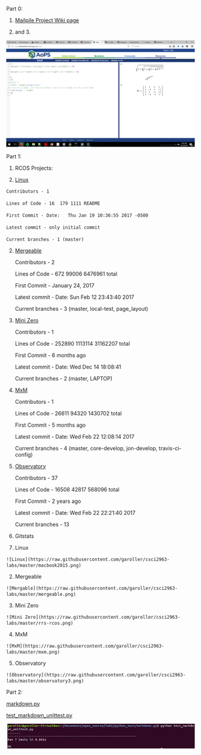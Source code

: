 Part 0:

1. [Mailpile Project Wiki page](https://github.com/garoller/csci2963-labs/wiki/Lab-5)


2. and 3.

![latex picture](https://raw.githubusercontent.com/garoller/csci2963-labs/master/latex.png)


Part 1:

1. RCOS Projects:


  1. [Linux](https://github.com/Maximus-/macbook2015-spi)

    Contributors - 1
    
    Lines of Code - 16  179 1111 README
    
    First Commit - Date:   Thu Jan 19 10:36:55 2017 -0500
    
    Latest commit - only initial commit
    
    Current branches - 1 (master)
  
 2. [Mergeable](https://github.com/ben-wolf/mergeable)
    
    Contributors - 2
    
    Lines of Code - 672   99006 6476961 total
    
    First Commit - January 24, 2017
    
    Latest commit - Date:   Sun Feb 12 23:43:40 2017
    
    Current branches - 3 (master, local-test, page_layout)
 
 3. [Mini Zero](https://github.com/feldhausenryan/rrs-rcos)
    
    Contributors - 1
    
    Lines of Code -  252890  1113114 31162207 total
    
    First Commit - 6 months ago
    
    Latest commit - Date:   Wed Dec 14 18:08:41
    
    Current branches - 2 (master, LAPTOP)
 
 4. [MxM](https://github.com/musicexmachina/mxm)
 
    Contributors - 1
    
    Lines of Code - 26611   94320 1430702 total
    
    First Commit - 5 months ago
    
    Latest commit - Date:   Wed Feb 22 12:08:14 2017
    
    Current branches - 4 (master, core-develop, jon-develop, travis-ci-config)
 
 5. [Observatory](https://github.com/rcos/observatory3)
 
    Contributors - 37
    
    Lines of Code - 16508  42817 568096 total
    
    First Commit - 2 years ago
    
    Latest commit - Date:   Wed Feb 22 22:21:40 2017
    
    Current branches - 13


2. Gitstats

  1. Linux
  
    ![Linux](https://raw.githubusercontent.com/garoller/csci2963-labs/master/macbook2015.png)
  
  2. Mergeable
  
    ![Mergable](https://raw.githubusercontent.com/garoller/csci2963-labs/master/mergeable.png)
  
  3. Mini Zero
  
    ![Mini Zero](https://raw.githubusercontent.com/garoller/csci2963-labs/master/rrs-rcos.png)
  
  4. MxM 
  
    ![MxM](https://raw.githubusercontent.com/garoller/csci2963-labs/master/mxm.png)
  
  5. Observatory 
  
    ![Observatory](https://raw.githubusercontent.com/garoller/csci2963-labs/master/observatory3.png)



Part 2:

[markdown.py](https://github.com/garoller/csci2963-labs/blob/master/lab5/markdown.py)

[test_markdown_unittest.py](https://github.com/garoller/csci2963-labs/blob/master/lab5/test_markdown_unittest.py)

![](https://raw.githubusercontent.com/garoller/csci2963-labs/master/lab5/python_tests2.png)

